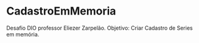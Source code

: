 # CadastroEmMemoria
Desafio DIO professor Eliezer Zarpelão. Objetivo: Criar Cadastro de Series em memória.
